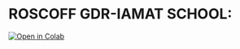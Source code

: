 # ROSCOFF GDR-IAMAT SCHOOL:

[![Open in Colab](https://colab.research.google.com/assets/colab-badge.svg)](https://colab.research.google.com/github/jpalastus/Notebooks/blob/e5d9f423a196ac2b47685f0eba183a30d0313b3c/Roscoff_Basics_Colab.ipynb)
